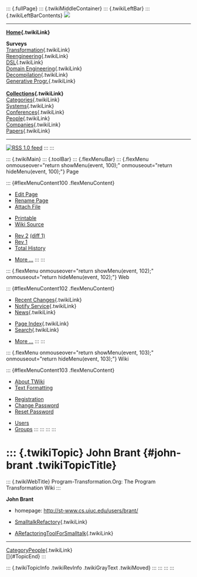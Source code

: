 ::: {.fullPage}
::: {.twikiMiddleContainer}
::: {.twikiLeftBar}
::: {.twikiLeftBarContents}
![](../pub/transformation.gif)

------------------------------------------------------------------------

**[Home](WebHome){.twikiLink}**

**Surveys**\
[Transformation](ProgramTransformation){.twikiLink}\
[Reengineering](ReengineeringWiki){.twikiLink}\
[DSL](DomainSpecificLanguages){.twikiLink}\
[Domain Engineering](DomainEngineering){.twikiLink}\
[Decompilation](DeCompilation){.twikiLink}\
[Generative Progr.](GenerativeProgrammingWiki){.twikiLink}\
\
**[Collections](CategoryCollection){.twikiLink}**\
[Categories](CategoryCategory){.twikiLink}\
[Systems](TransformationSystems){.twikiLink}\
[Conferences](TransformationConferences){.twikiLink}\
[People](TransformationPeople){.twikiLink}\
[Companies](TransformationCompanies){.twikiLink}\
[Papers](CategoryPaper){.twikiLink}

------------------------------------------------------------------------

[![](../pub/rss.gif "RSS 1.0 feed")](WebRss@skin=rss)
:::
:::

::: {.twikiMain}
::: {.toolBar}
::: {.flexMenuBar}
::: {.flexMenu onmouseover="return showMenu(event, 100);" onmouseout="return hideMenu(event, 100);"}
Page

::: {#flexMenuContent100 .flexMenuContent}
-   [Edit
    Page](http://www.program-transformation.org/edit/Transform/JohnBrant?t=1536826361)
-   [Rename
    Page](http://www.program-transformation.org/rename/Transform/JohnBrant)
-   [Attach
    File](http://www.program-transformation.org/attach/Transform/JohnBrant)

<!-- -->

-   [Printable](http://www.program-transformation.org/view/Transform/JohnBrant?skin=print.pattern)
-   [Wiki
    Source](http://www.program-transformation.org/view/Transform/JohnBrant?skin=text&raw=on&contenttype=text/plain)

<!-- -->

-   [Rev
    2](http://www.program-transformation.org/view/Transform/JohnBrant?rev=1.2)
    [(diff 1)](http://www.program-transformation.org/rdiff/Transform/JohnBrant?rev1=1.2&rev2=1.1)
-   [Rev
    1](http://www.program-transformation.org/view/Transform/JohnBrant?rev=1.1)
-   [Total
    History](http://www.program-transformation.org/rdiff/Transform/JohnBrant)

<!-- -->

-   [More
    \...](http://www.program-transformation.org/oops/Transform/JohnBrant?template=oopsmore&param1=1.2&param2=1.2)
:::
:::

::: {.flexMenu onmouseover="return showMenu(event, 102);" onmouseout="return hideMenu(event, 102);"}
Web

::: {#flexMenuContent102 .flexMenuContent}
-   [Recent Changes](WebChanges){.twikiLink}
-   [Notify Service](WebNotify){.twikiLink}
-   [News](WebNews){.twikiLink}

<!-- -->

-   [Page Index](WebIndex){.twikiLink}
-   [Search](WebSearch){.twikiLink}

<!-- -->

-   [More
    \...](http://www.program-transformation.org/oops/Transform/JohnBrant?template=oopsmore&param1=1.2&param2=1.2)
:::
:::

::: {.flexMenu onmouseover="return showMenu(event, 103);" onmouseout="return hideMenu(event, 103);"}
Wiki

::: {#flexMenuContent103 .flexMenuContent}
-   [About
    TWiki](http://www.program-transformation.org/view/TWiki/WebHome)
-   [Text
    Formatting](http://www.program-transformation.org/view/TWiki/TextFormattingRules)

<!-- -->

-   [Registration](http://www.program-transformation.org/view/TWiki/TWikiRegistration)
-   [Change
    Password](http://www.program-transformation.org/view/TWiki/ChangePassword)
-   [Reset
    Password](http://www.program-transformation.org/view/TWiki/ResetPassword)

<!-- -->

-   [Users](http://www.program-transformation.org/view/Main/TWikiUsers)
-   [Groups](http://www.program-transformation.org/view/Main/TWikiGroups)
:::
:::
:::
:::

::: {.twikiTopic}
John Brant {#john-brant .twikiTopicTitle}
==========

::: {.twikiWebTitle}
Program-Transformation.Org: The Program Transformation Wiki
:::

**John Brant**

-   homepage: <http://st-www.cs.uiuc.edu/users/brant/>

<!-- -->

-   [SmalltalkRefactory](SmalltalkRefactory){.twikiLink}

<!-- -->

-   [ARefactoringToolForSmalltalk](ARefactoringToolForSmalltalk){.twikiLink}

------------------------------------------------------------------------

[CategoryPeople](CategoryPeople){.twikiLink}\
[]{#TopicEnd}
:::

::: {.twikiTopicInfo .twikiRevInfo .twikiGrayText .twikiMoved}
:::
:::
:::
:::
